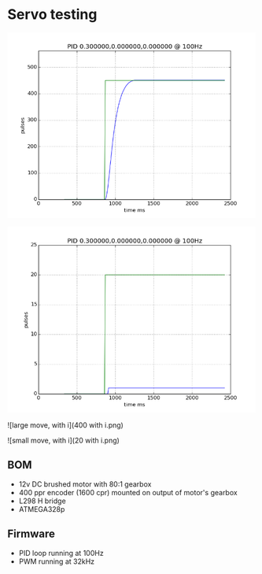 # Servo testing

![large move, no i](400.png)

![small move, no i](20.png)

![large move, with i](400 with i.png)

![small move, with i](20 with i.png)

## BOM

* 12v DC brushed motor with 80:1 gearbox
* 400 ppr encoder (1600 cpr) mounted on output of motor's gearbox
* L298 H bridge
* ATMEGA328p

## Firmware

* PID loop running at 100Hz
* PWM running at 32kHz

